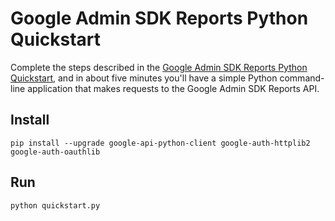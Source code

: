# Google Admin SDK Reports Python Quickstart

Complete the steps described in the [Google Admin SDK Reports Python
Quickstart](https://developers.google.com/admin-sdk/reports/v1/quickstart/python),
and in about five minutes you'll have a simple Python command-line application
that makes requests to the Google Admin SDK Reports API.

## Install

```
pip install --upgrade google-api-python-client google-auth-httplib2 google-auth-oauthlib
```

## Run

```
python quickstart.py
```
